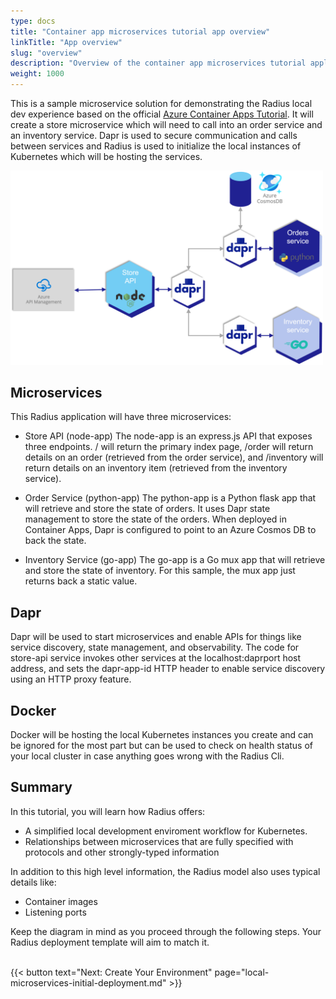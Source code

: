 ```yaml
---
type: docs
title: "Container app microservices tutorial app overview"
linkTitle: "App overview"
slug: "overview"
description: "Overview of the container app microservices tutorial application"
weight: 1000
---
```


This is a sample microservice solution for demonstrating the Radius local dev experience based on the official [Azure Container Apps Tutorial](https://github.com/Azure-Samples/container-apps-store-api-microservice). It will create a store microservice which will need to call into an order service and an inventory service. Dapr is used to secure communication and calls between services and Radius is used to initialize the local instances of Kubernetes which will be hosting the services.

<img src="./container-apps-store-api-microservice-solution-overview.png" alt="A screenshot of the store application" width=500 />

## Microservices

This Radius application will have three microservices:

- Store API (node-app)
The node-app is an express.js API that exposes three endpoints. / will return the primary index page, /order will return details on an order (retrieved from the order service), and /inventory will return details on an inventory item (retrieved from the inventory service).

- Order Service (python-app)
The python-app is a Python flask app that will retrieve and store the state of orders. It uses Dapr state management to store the state of the orders. When deployed in Container Apps, Dapr is configured to point to an Azure Cosmos DB to back the state.

- Inventory Service (go-app)
The go-app is a Go mux app that will retrieve and store the state of inventory. For this sample, the mux app just returns back a static value.

## Dapr

Dapr will be used to start microservices and enable APIs for things like service discovery, state management, and observability. The code for store-api service invokes other services at the localhost:daprport host address, and sets the dapr-app-id HTTP header to enable service discovery using an HTTP proxy feature.

## Docker

Docker will be hosting the local Kubernetes instances you create and can be ignored for the most part but can be used to check on health status of your local cluster in case anything goes wrong with the Radius Cli.

## Summary

In this tutorial, you will learn how Radius offers:

- A simplified local development enviroment workflow for Kubernetes.
- Relationships between microservices that are fully specified with protocols and other strongly-typed information

In addition to this high level information, the Radius model also uses typical details like:

- Container images
- Listening ports

Keep the diagram in mind as you proceed through the following steps. Your Radius deployment template will aim to match it.

<br>{{< button text="Next: Create Your Environment" page="local-microservices-initial-deployment.md" >}}
